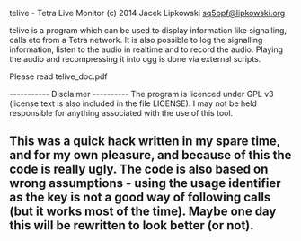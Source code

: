 telive - Tetra Live Monitor
(c) 2014 Jacek Lipkowski <sq5bpf@lipkowski.org>

telive is a program which can be used to display information like
signalling, calls etc from a Tetra network. It is also possible to
log the signalling information, listen to the audio in realtime and
to record the audio. Playing the audio and recompressing it into ogg
is done via external scripts.

Please read telive_doc.pdf

----------- Disclaimer ----------
The program is licenced under GPL v3 (license text is also included in the 
file LICENSE). I may not be held responsible for anything associated with 
the use of this tool.


This was a quick hack written in my spare time, and for my own pleasure,
and because of this the code is really ugly. The code is also based on wrong 
assumptions - using the usage identifier as the key is not a good way of 
following calls (but it works most of the time). Maybe one day this will
be rewritten to look better (or not).
-----------------------------------


